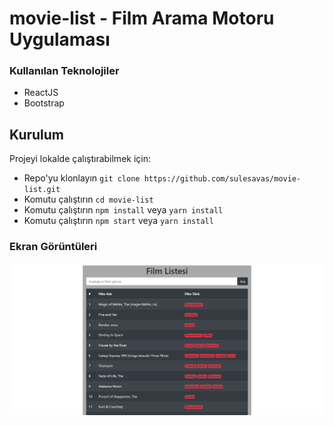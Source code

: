 # movie-list - Film Arama Motoru Uygulaması

### Kullanılan Teknolojiler

- ReactJS
- Bootstrap


## Kurulum

Projeyi lokalde çalıştırabilmek için: 

* Repo'yu klonlayın `git clone https://github.com/sulesavas/movie-list.git`
* Komutu çalıştırın `cd movie-list`
* Komutu çalıştırın `npm install` veya `yarn install`
* Komutu çalıştırın `npm start` veya `yarn install` 


### Ekran Görüntüleri

<div align="center">
  <img width="600" src="/screenshot.png">
</div>